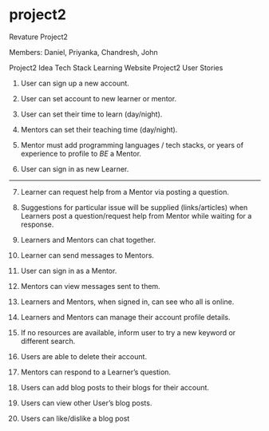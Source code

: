 # project2

Revature Project2

Members:
Daniel, Priyanka, Chandresh, John

Project2 Idea Tech Stack Learning Website Project2 User Stories

1) User can sign up a new account.
2) User can set account to new learner or mentor.
3) User can set their time to learn (day/night).
4) Mentors can set their teaching time (day/night).


5) Mentor must add programming languages / tech stacks, or years of experience to profile to *BE* a Mentor.
6) User can sign in as new Learner.

-----

7) Learner can request help from a Mentor via posting a question.

8) Suggestions for particular issue will be supplied (links/articles) when Learners post a question/request help from
   Mentor while waiting for a response.
9) Learners and Mentors can chat together.
10) Learner can send messages to Mentors.

11) User can sign in as a Mentor.
12) Mentors can view messages sent to them.
13) Learners and Mentors, when signed in, can see who all is online.
14) Learners and Mentors can manage their account profile details.
15) If no resources are available, inform user to try a new keyword or different search.
16) Users are able to delete their account.
17) Mentors can respond to a Learner’s question.
18) Users can add blog posts to their blogs for their account.
19) Users can view other User’s blog posts.
20) Users can like/dislike a blog post